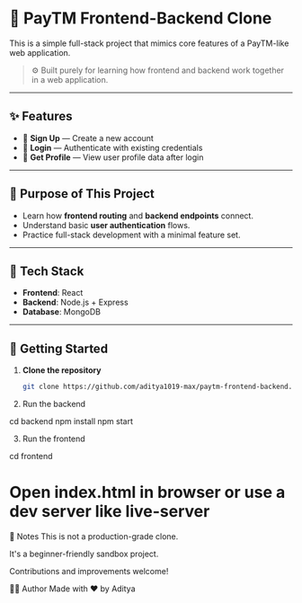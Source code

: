 # 🧾 PayTM Frontend-Backend Clone

This is a simple full-stack project that mimics core features of a PayTM-like web application.

> ⚙️ Built purely for learning how frontend and backend work together in a web application.

---

## ✨ Features

- 🔐 **Sign Up** — Create a new account
- 🔑 **Login** — Authenticate with existing credentials
- 👤 **Get Profile** — View user profile data after login

---

## 🧠 Purpose of This Project

- Learn how **frontend routing** and **backend endpoints** connect.
- Understand basic **user authentication** flows.
- Practice full-stack development with a minimal feature set.

---

## 🧱 Tech Stack

- **Frontend**: React
- **Backend**: Node.js + Express
- **Database**: MongoDB 

---

## 🚀 Getting Started

1. **Clone the repository**
   ```bash
   git clone https://github.com/aditya1019-max/paytm-frontend-backend.git

2. Run the backend

cd backend
npm install
npm start


3. Run the frontend

cd frontend
# Open index.html in browser or use a dev server like live-server

📌 Notes
This is not a production-grade clone.

It's a beginner-friendly sandbox project.

Contributions and improvements welcome!

🧑‍💻 Author
Made with ❤️ by Aditya
